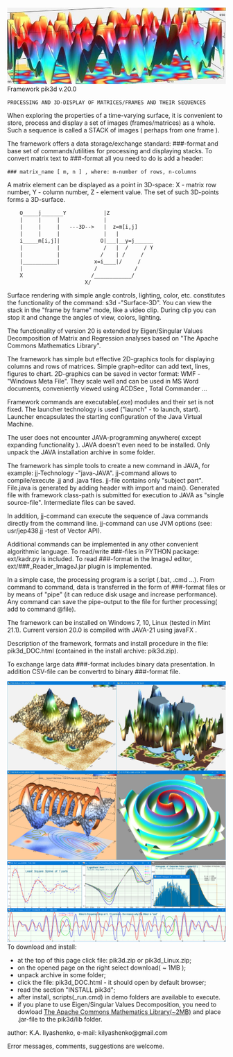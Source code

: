 ![head](/assets/images/830x290.jpg)
Framework pik3d v.20.0

    PROCESSING AND 3D-DISPLAY OF MATRICES/FRAMES AND THEIR SEQUENCES

When exploring the properties of a time-varying surface, it is convenient
to store, process and display a set of images (frames/matrices) as a whole.
Such a sequence is called a STACK of images ( perhaps from one frame ).

The framework offers a data storage/exchange standard: ###-format and
base set of commands/utilities for processing and displaying stacks.
To convert matrix text to ###-format all you need to do is add a header:

    ### matrix_name [ m, n ] , where: m-number of rows, n-columns

A matrix element can be displayed as a point in 3D-space:
X - matrix row number, Y - column number, Z - element value.
The set of such 3D-points forms a 3D-surface.

        O_____j_______Y            |Z
        |     |     |              |
        |     |     |   ---3D-->   |  z=m[i,j]
        |     |     |              |   |
        i_____m[i,j]|             O|___|__y=j______
        |           |              /   |  /     / Y
        |           |             /    | /     /
        |___________|           x=i____|/     /
        |                       /            /
        X                      /____________/
                             X/

Surface rendering with simple angle controls, lighting, color, etc.
constitutes the functionality of the command: s3d -"Surface-3D".
You can view the stack in the "frame by frame" mode, like a video clip.
During clip you can stop it and change the angles of view, colors, lighting.

The functionality of version 20 is extended by Eigen/Singular Values Decomposition of Matrix
and Regression analyses based on "The Apache Commons Mathematics Library".

The framework has simple but effective 2D-graphics tools for displaying
columns and rows of matrices. Simple graph-editor can add text, lines, figures to chart.
2D-graphics can be saved in vector format: WMF - "Windows Meta File".
They scale well and can be used in MS Word documents, conveniently viewed using ACDSee
, Total Commander<F3> ...

Framework commands are executable(.exe) modules and their set is not fixed.
The launcher technology is used ("launch" - to launch, start). Launcher
encapsulates the starting configuration of the Java Virtual Machine.

The user does not encounter JAVA-programming anywhere( except expanding functionality ).
JAVA doesn't even need to be installed. Only unpack the JAVA installation archive in some folder.

The framework has simple tools to create a new command in JAVA, for example: jj-Technology -"java-JAVA".
jj-command allows to compile/execute .jj and .java files. jj-file contains
only "subject part". File.java is generated by adding header with import and main().
Generated file with framework class-path is submitted for execution to JAVA as "single source-file".
Intermediate files can be saved.

In addition, jj-command can execute the sequence of Java commands directly from the command line.
jj-command can use JVM options (see: usr/jep438.jj -test of Vector API).

Additional commands can be implemented in any other convenient algorithmic language.
To read/write ###-files in PYTHON package: ext/kadr.py is included.
To read ###-format in the ImageJ editor, ext/###_Reader_ImageJ.jar plugin is implemented.

In a simple case, the processing program is a script (.bat, .cmd ...).
From command to command, data is transferred in the form of ###-format files
or by means of "pipe" (it can reduce disk usage and increase performance).
Any command can save the pipe-output to the file for further processing( add to command @file).

The framework can be installed on Windows 7, 10, Linux (tested in Mint 21.1).
Current version 20.0 is compiled with JAVA-21 using javaFX .

Description of the framework, formats and install procedure in the file:
pik3d_DOC.html (contained in the install archive: pik3d.zip).

To exchange large data ###-format includes binary data presentation.
In addition CSV-file can be convertrd to binary ###-format file.

![4_view](/assets/images/4view.jpg)
![minMAJ](/assets/images/2dgra.png)
To download and install:
  - at the top of this page click file: pik3d.zip or pik3d_Linux.zip;
  - on the opened page on the right select download( ~ 1MB );
  - unpack archive in some folder;
  - click the file: pik3d_DOC.html - it should open by default browser;
  - read the section "INSTALL pik3d";
  - after install, scripts(_run.cmd) in demo folders are available to execute.
  - if you plane to use Eigen/Singular Values Decomposition, you need to dowload
    <a href='https://commons.apache.org/proper/commons-mat'>The Apache Commons Mathematics Library(~2MB)</a>
	and place .jar-file to the  pik3d/lib  folder.	

<p>author: K.A. Ilyashenko, e-mail: kilyashenko@gmail.com</p>
Error messages, comments, suggestions  are  welcome.
